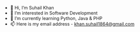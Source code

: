 - 👋 Hi, I’m Suhail Khan
- 👀 I’m interested in Software Development
- 🌱 I’m currently learning Python, Java & PHP
- 📫 Here is my email address - khan.suhail1864@gmail.com

<!---
xyber-dev/xyber-dev is a ✨ special ✨ repository because its `README.md` (this file) appears on your GitHub profile.
You can click the Preview link to take a look at your changes.
--->
